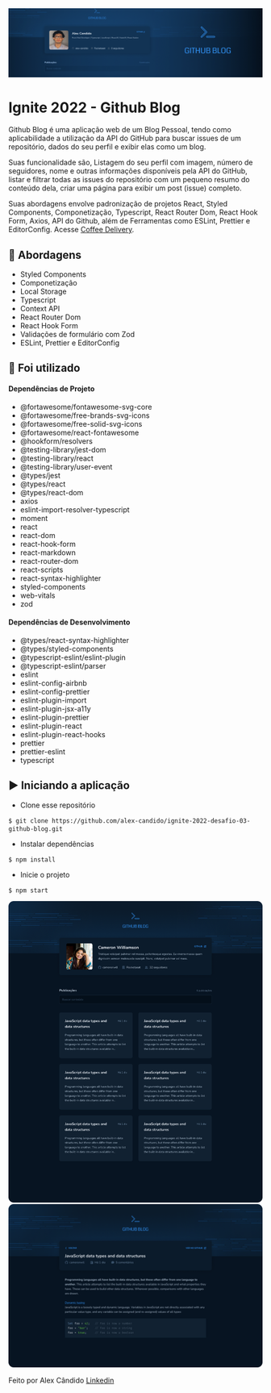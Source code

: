 <img alt="Ignite" src="/src/assets/github-blog.png" />

# Ignite 2022 - Github Blog

Github Blog é uma aplicação web de um Blog Pessoal, tendo como aplicabilidade a utilização da API do GitHub para buscar issues de um repositório, dados do seu perfil e exibir elas como um blog.

Suas funcionalidade são, Listagem do seu perfil com imagem, número de seguidores, nome e outras informações disponíveis pela API do GitHub, listar e filtrar todas as issues do repositório com um pequeno resumo do conteúdo dela, criar uma página para exibir um post (issue) completo.

Suas abordagens envolve padronização de projetos React, Styled Components, Componetização, Typescript,  React Router Dom, React Hook Form, Axios, API do Github, além de Ferramentas como ESLint, Prettier e EditorConfig. Acesse [Coffee Delivery](https://github-blog-challenge-03.netlify.app/).

## 🚀 Abordagens

- Styled Components
- Componetização
- Local Storage
- Typescript
- Context API
- React Router Dom
- React Hook Form
- Validações de formulário com Zod
- ESLint, Prettier e EditorConfig

## 📌 Foi utilizado

#### Dependências de Projeto

- @fortawesome/fontawesome-svg-core
- @fortawesome/free-brands-svg-icons
- @fortawesome/free-solid-svg-icons
- @fortawesome/react-fontawesome
- @hookform/resolvers
- @testing-library/jest-dom
- @testing-library/react
- @testing-library/user-event
- @types/jest
- @types/react
- @types/react-dom
- axios
- eslint-import-resolver-typescript
- moment
- react
- react-dom
- react-hook-form
- react-markdown
- react-router-dom
- react-scripts
- react-syntax-highlighter
- styled-components
- web-vitals
- zod

#### Dependências de Desenvolvimento

- @types/react-syntax-highlighter
- @types/styled-components
- @typescript-eslint/eslint-plugin
- @typescript-eslint/parser
- eslint
- eslint-config-airbnb
- eslint-config-prettier
- eslint-plugin-import
- eslint-plugin-jsx-a11y
- eslint-plugin-prettier
- eslint-plugin-react
- eslint-plugin-react-hooks
- prettier
- prettier-eslint
- typescript

## ▶️ Iniciando a aplicação

- Clone esse repositório
```
$ git clone https://github.com/alex-candido/ignite-2022-desafio-03-github-blog.git
```
- Instalar dependências
```
$ npm install
```

- Inicie o projeto
```
$ npm start
```

<img src="/src/assets/Blog.png" alt="Blog">
<img src="/src/assets/Post.png" alt="Post">

Feito por Alex Cândido [Linkedin](https://www.linkedin.com/in/alexcndd/)